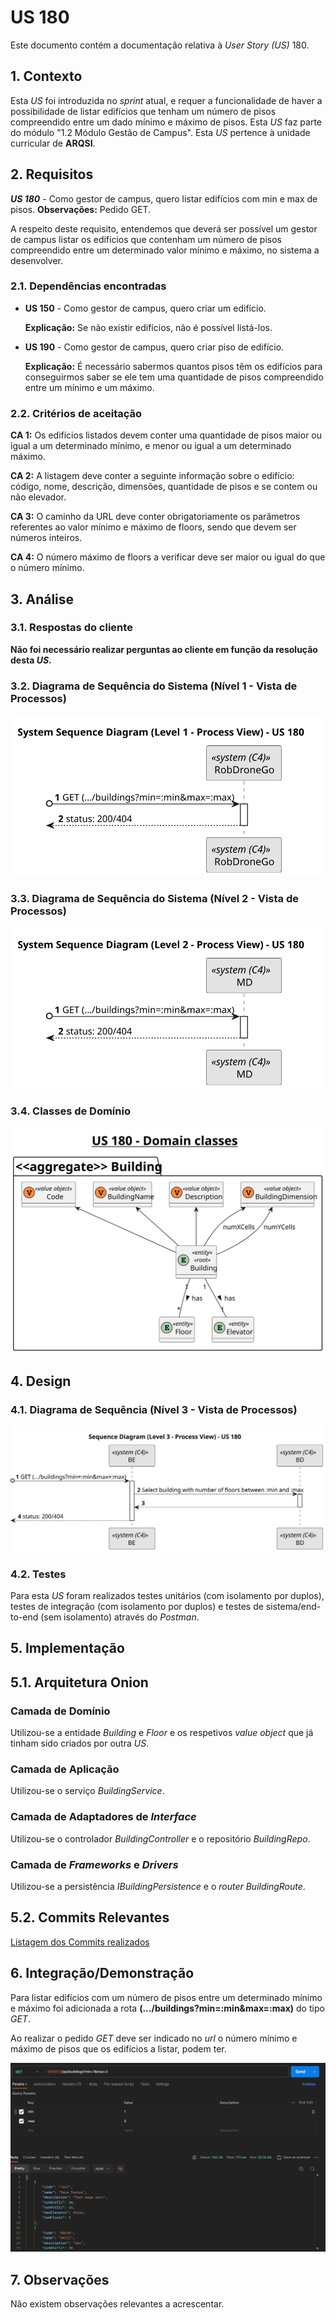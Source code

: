 # US 180

Este documento contém a documentação relativa à *User Story (US)* 180.

## 1. Contexto

Esta *US* foi introduzida no *sprint* atual, e requer a funcionalidade de haver a possibilidade de listar edifícios que tenham um número de pisos compreendido entre um dado mínimo e máximo de pisos.
Esta *US* faz parte do módulo "1.2 Módulo Gestão de Campus".
Esta *US* pertence à unidade curricular de **ARQSI**.

## 2. Requisitos

***US 180*** - Como gestor de campus, quero listar edifícios com min e max de pisos.
__Observações:__ Pedido GET.

A respeito deste requisito, entendemos que deverá ser possível um gestor de campus listar os edifícios que contenham um número de pisos compreendido entre um determinado valor mínimo e máximo, no sistema a desenvolver.

### 2.1. Dependências encontradas

- **US 150** - Como gestor de campus, quero criar um edifício.

  **Explicação:** Se não existir edifícios, não é possível listá-los.

- **US 190** - Como gestor de campus, quero criar piso de edifício.

  **Explicação:** É necessário sabermos quantos pisos têm os edifícios para conseguirmos saber se ele tem uma quantidade de pisos compreendido entre um mínimo e um máximo.

### 2.2. Critérios de aceitação

**CA 1:** Os edifícios listados devem conter uma quantidade de pisos maior ou igual a um determinado mínimo, e menor ou igual a um determinado máximo.

**CA 2:** A listagem deve conter a seguinte informação sobre o edifício: código, nome, descrição, dimensões, quantidade de pisos e se contem ou não elevador.

**CA 3:** O caminho da URL deve conter obrigatoriamente os parâmetros referentes ao valor mínimo e máximo de floors, sendo que devem ser números inteiros.

**CA 4:** O número máximo de floors a verificar deve ser maior ou igual do que o número mínimo.

## 3. Análise

### 3.1. Respostas do cliente

**Não foi necessário realizar perguntas ao cliente em função da resolução desta *US*.**

### 3.2. Diagrama de Sequência do Sistema (Nível 1 - Vista de Processos)

![Diagrama de Sequência do Sistema](IMG/system-sequence-diagram-level-1.svg)

### 3.3. Diagrama de Sequência do Sistema (Nível 2 - Vista de Processos)

![Diagrama de Sequência do Sistema](IMG/system-sequence-diagram-level-2.svg)

### 3.4. Classes de Domínio

![Diagrama de Classes de Domínio](IMG/domain-classes.svg)

## 4. Design

### 4.1. Diagrama de Sequência (Nível 3 - Vista de Processos)

![Diagrama de Sequência](IMG/sequence-diagram-level-3.svg)

### 4.2. Testes

Para esta *US* foram realizados testes unitários (com isolamento por duplos), testes de integração (com isolamento por duplos) e testes de sistema/end-to-end (sem isolamento) através do *Postman*.

## 5. Implementação

## 5.1. Arquitetura Onion
### Camada de Domínio

Utilizou-se a entidade *Building* e *Floor* e os respetivos *value object* que já tinham sido criados por outra *US*.

### Camada de Aplicação

Utilizou-se o serviço *BuildingService*.

### Camada de Adaptadores de *Interface*

Utilizou-se o controlador *BuildingController* e o repositório *BuildingRepo*.

### Camada de *Frameworks* e *Drivers*

Utilizou-se a persistência *IBuildingPersistence* e o *router* *BuildingRoute*.

## 5.2. Commits Relevantes

[Listagem dos Commits realizados](https://github.com/sem5pi/sem5pi-23-24-50/issues/4)

## 6. Integração/Demonstração

Para listar edifícios com um número de pisos entre um determinado mínimo e máximo foi adicionada a rota **(.../buildings?min=:min&max=:max)** do tipo *GET*.

Ao realizar o pedido *GET* deve ser indicado no *url* o número mínimo e máximo de pisos que os edifícios a listar, podem ter.

![Demonstração](IMG/demonstration.png)

## 7. Observações

Não existem observações relevantes a acrescentar.
